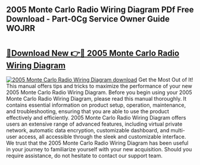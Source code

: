 ## 2005 Monte Carlo Radio Wiring Diagram PDf Free Download - Part-0Cg Service Owner Guide WOJRR

# <h2><a href="http://dfskmp.blite.top/?on=2005+Monte+Carlo+Radio+Wiring+Diagram">🔗Download New 👉🔴 2005 Monte Carlo Radio Wiring Diagram</a></h2>

[![2005 Monte Carlo Radio Wiring Diagram download](https://i.imgur.com/lujVjoI.png)](http://dfskmp.blite.top/?on=2005+Monte+Carlo+Radio+Wiring+Diagram)
Get the Most Out of It! This manual offers tips and tricks to maximize the performance of your new 2005 Monte Carlo Radio Wiring Diagram. Before you begin using your 2005 Monte Carlo Radio Wiring Diagram, please read this manual thoroughly. It contains essential information on product setup, operation, maintenance, and troubleshooting, ensuring that you are able to use the product effectively and efficiently. 2005 Monte Carlo Radio Wiring Diagram offers users an extensive range of advanced features, including virtual private network, automatic data encryption, customizable dashboard, and multi-user access, all accessible through the sleek and customizable interface. We trust that the 2005 Monte Carlo Radio Wiring Diagram has been useful in your journey to familiarize yourself with your new acquisition. Should you require assistance, do not hesitate to contact our support team.
